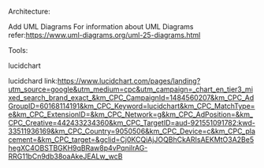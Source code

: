 Architecture:


Add UML Diagrams
For information about UML Diagrams refer:https://www.uml-diagrams.org/uml-25-diagrams.html

Tools:


lucidchart

lucidchard link:https://www.lucidchart.com/pages/landing?utm_source=google&utm_medium=cpc&utm_campaign=_chart_en_tier3_mixed_search_brand_exact_&km_CPC_CampaignId=1484560207&km_CPC_AdGroupID=60168114191&km_CPC_Keyword=lucidchart&km_CPC_MatchType=e&km_CPC_ExtensionID=&km_CPC_Network=g&km_CPC_AdPosition=&km_CPC_Creative=442433234360&km_CPC_TargetID=aud-921551091782:kwd-33511936169&km_CPC_Country=9050506&km_CPC_Device=c&km_CPC_placement=&km_CPC_target=&gclid=Cj0KCQiAjJOQBhCkARIsAEKMtO3A2Be5hegXC4OBSTBGKH9qBRaw8p4vPqnilrAG-RRG11bCn9db38oaAkeJEALw_wcB
